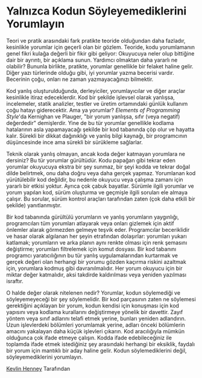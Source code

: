 # Yalnızca Kodun Söyleyemediklerini Yorumlayın

Teori ve pratik arasındaki fark pratikte teoride olduğundan daha fazladır, kesinlikle yorumlar için geçerli olan bir gözlem. Teoride, kodu yorumlamanın genel fikri kulağa değerli bir fikir gibi geliyor: Okuyucuya neler olup bittiğine dair bir ayrıntı, bir açıklama sunun. Yardımcı olmaktan daha yararlı ne olabilir? Bununla birlikte, pratikte, yorumlar genellikle bir felaket haline gelir. Diğer yazı türlerinde olduğu gibi, iyi yorumlar yazma becerisi vardır. Becerinin çoğu, onları ne zaman yazmayacağınızı bilmektir.

Kod yanlış oluşturulduğunda, derleyiciler, yorumlayıcılar ve diğer araçlar kesinlikle itiraz edeceklerdir. Kod bir şekilde işlevsel olarak yanlışsa, incelemeler, statik analizler, testler ve üretim ortamındaki günlük kullanım çoğu hatayı giderecektir. Ama ya yorumlar? *Elements of Programming Style*'da Kernighan ve Plauger, "bir yorum yanlışsa, sıfır (veya negatif) değerdedir" demişlerdir. Yine de bu tür yorumlar genellikle kodlama hatalarının asla yapamayacağı şekilde bir kod tabanında çöp olur ve hayatta kalır. Sürekli bir dikkat dağınıklığı ve yanlış bilgi kaynağı, bir programcının düşüncesinde ince ama sürekli bir sürükleme sağlarlar.

Teknik olarak yanlış olmayan, ancak koda değer katmayan yorumlara ne dersiniz? Bu tür yorumlar gürültüdür. Kodu papağan gibi tekrar eden yorumlar okuyucuya ekstra bir şey sunmaz, bir şeyi kodda ve tekrar doğal dilde belirtmek, onu daha doğru veya daha gerçek yapmaz. Yorumlanan kod yürütülebilir kod değildir, bu nedenle okuyucu veya çalışma zamanı için yararlı bir etkisi yoktur. Ayrıca çok çabuk bayatlar. Sürümle ilgili yorumlar ve yorum yapılan kod, sürüm oluşturma ve geçmişle ilgili soruları ele almaya çalışır. Bu sorular, sürüm kontrol araçları tarafından zaten (çok daha etkili bir şekilde) yanıtlanmıştır.

Bir kod tabanında gürültülü yorumların ve yanlış yorumların yaygınlığı, programcıları tüm yorumları atlayarak veya onları gizlemek için aktif önlemler alarak görmezden gelmeye teşvik eder. Programcılar beceriklidir ve hasar olarak algılanan her şeyin etrafından dolaşırlar: yorumları yukarı katlamak; yorumların ve arka planın aynı renkte olması için renk şemasını değiştirme; yorumları filtrelemek için komut dosyası. Bir kod tabanını programcı yaratıcılığının bu tür yanlış uygulamalarından kurtarmak ve gerçek değeri olan herhangi bir yorumu gözden kaçırma riskini azaltmak için, yorumlara kodmuş gibi davranılmalıdır. Her yorum okuyucu için bir miktar değer katmalıdır, aksi takdirde kaldırılması veya yeniden yazılması israftır.

O halde değer olarak nitelenen nedir? Yorumlar, kodun söylemediği ve söyleyemeyeceği bir şey söylemelidir. Bir kod parçasının zaten ne söylemesi gerektiğini açıklayan bir yorum, kodun kendisi için konuşması için kod yapısını veya kodlama kurallarını değiştirmeye yönelik bir davettir. Zayıf yöntem veya sınıf adlarını telafi etmek yerine, bunları yeniden adlandırın. Uzun işlevlerdeki bölümleri yorumlamak yerine, adları önceki bölümlerin amacını yakalayan daha küçük işlevleri çıkarın. Kod aracılığıyla mümkün olduğunca çok ifade etmeye çalışın. Kodda ifade edebileceğiniz ile toplamda ifade etmek istediğiniz şey arasındaki herhangi bir eksiklik, faydalı bir yorum için mantıklı bir aday haline gelir. Kodun söylemediklerini değil, söyleyemediklerini yorumlayın.

[Kevlin Henney](http://programmer.97things.oreilly.com/wiki/index.php/Kevlin_Henney) Tarafından